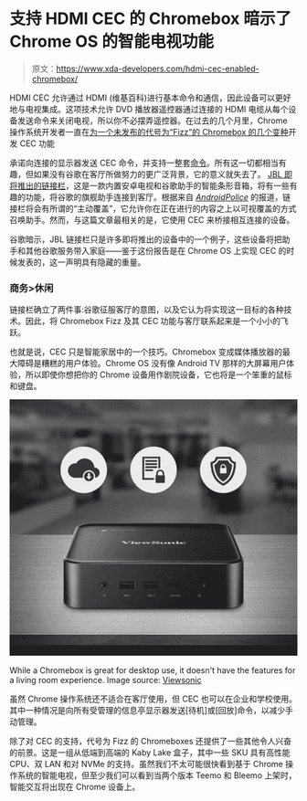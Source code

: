 # 支持 HDMI CEC 的 Chromebox 暗示了 Chrome OS 的智能电视功能

> 原文：<https://www.xda-developers.com/hdmi-cec-enabled-chromebox/>

HDMI CEC 允许通过 HDMI (维基百科)进行基本命令和通信，因此设备可以更好地与电视集成。这项技术允许 DVD 播放器遥控器通过连接的 HDMI 电缆从每个设备发送命令来关闭电视，所以你不必摆弄遥控器。在过去的几个月里，Chrome 操作系统开发者一直在[为一个未发布的代号为“Fizz”的 Chromebox 的](https://www.reddit.com/r/chromeos/comments/8by2fw/chrome_os_to_support_hdmi_cec_meaning_youll/)[几个变种](https://chromium-review.googlesource.com/c/chromiumos/third_party/autotest/+/1055797/1/server/site_tests/display_CEC_Message/display_CEC_Message.py#29)开发 CEC 功能

承诺向连接的显示器发送 CEC 命令，并支持一整套[命令](https://chromium.googlesource.com/chromiumos/third_party/kernel/+/chromeos-4.4/drivers/media/cec/cec-adap.c)。所有这一切都相当有趣，但如果没有谷歌在客厅所做努力的更广泛背景，它的意义就失去了。 [JBL 即将推出的链接栏](https://www.xda-developers.com/jbl-link-bar-android-tv-google-assistant/)，这是一款内置安卓电视和谷歌助手的智能条形音箱，将有一些有趣的功能，将谷歌的旗舰助手连接到客厅。根据来自 [*AndroidPolice*](https://www.androidpolice.com/2018/05/08/google-hid-jbl-android-tv-sound-bars-best-feature-active-hdmi-crossover-assistant/) 的报道，链接栏将会有所谓的“主动覆盖”，它允许你在正在进行的内容之上以可视覆盖的方式召唤助手。然而，与这篇文章最相关的是，它使用 CEC 来桥接相互连接的设备。

谷歌暗示，JBL 链接栏只是许多即将推出的设备中的一个例子，这些设备将把助手和其他谷歌服务带入家庭——鉴于这份报告是在 Chrome OS 上实现 CEC 的时候发表的，这一声明具有隐藏的重量。

### 商务>休闲

链接栏确立了两件事:谷歌征服客厅的意图，以及它认为将实现这一目标的各种技术。因此，将 Chromebox Fizz 及其 CEC 功能与客厅联系起来是一个小小的飞跃。

也就是说，CEC 只是智能家居中的一个技巧。Chromebox 变成媒体播放器的最大障碍是糟糕的用户体验。Chrome OS 没有像 Android TV 那样的大屏幕用户体验，所以即使你想把你的 Chrome 设备用作剧院设备，它也将是一个笨重的鼠标和键盘。

 <picture>![While a Chromebox is great for desktop use, it doesn't have the features for a living room experience. Image source: Viewsonic](img/55e669620f25922f1380fc064790fcce.png)</picture> 

While a Chromebox is great for desktop use, it doesn't have the features for a living room experience. Image source: [Viewsonic](https://www.viewsonic.com/us/nmp660.html)

虽然 Chrome 操作系统还不适合在客厅使用，但 CEC 也可以在企业和学校使用。其中一种情况是向所有受管理的信息亭显示器发送[待机]或[回放]命令，以减少手动管理。

除了对 CEC 的支持，代号为 Fizz 的 Chromeboxes 还提供了一些其他令人兴奋的前景。这是一组从低端到高端的 Kaby Lake 盒子，其中一些 SKU 具有高性能 CPU、双 LAN 和对 NVMe 的支持。虽然我们不太可能很快看到基于 Chrome 操作系统的智能电视，但至少我们可以看到当两个版本 Teemo 和 Bleemo 上架时，智能交互将出现在 Chrome 设备上。